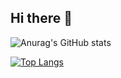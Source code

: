 ## Hi there 👋

![Anurag's GitHub stats](https://github-readme-stats.vercel.app/api?username=Victor-GBarbosa&show_icons=true&theme=transparent)

[![Top Langs](https://github-readme-stats.vercel.app/api/top-langs/?username=Victor-GBarbosa&layout=donut)](https://github.com/anuraghazra/github-readme-stats)

<!--
**Victor-GBarbosa/Victor-GBarbosa** is a ✨ _special_ ✨ repository because its `README.md` (this file) appears on your GitHub profile.

Here are some ideas to get you started:

- 🔭 I’m currently working on ...
- 🌱 I’m currently learning ...
- 👯 I’m looking to collaborate on ...
- 🤔 I’m looking for help with ...
- 💬 Ask me about ...
- 📫 How to reach me: ...
- 😄 Pronouns: ...
- ⚡ Fun fact: ...
-->
